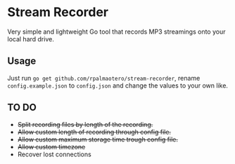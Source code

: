 Stream Recorder
===============
Very simple and lightweight Go tool that records MP3 streamings onto your local hard drive.

## Usage
Just run `go get github.com/rpalmaotero/stream-recorder`, rename `config.example.json` to `config.json` and change the values to your own like.

## TO DO
* ~~Split recording files by length of the recording.~~
* ~~Allow custom length of recording through config file.~~
* ~~Allow custom maximum storage time trough config file.~~
* ~~Allow custom timezone~~
* Recover lost connections